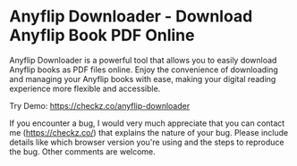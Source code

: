 # Anyflip Downloader - Download Anyflip Book PDF Online
Anyflip Downloader is a powerful tool that allows you to easily download Anyflip books as PDF files online. Enjoy the convenience of downloading and managing your Anyflip books with ease, making your digital reading experience more flexible and accessible.

Try Demo: https://checkz.co/anyflip-downloader

If you encounter a bug, I would very much appreciate that you can contact me (https://checkz.co/) that explains the nature of your bug. Please include details like which browser version you're using and the steps to reproduce the bug. Other comments are welcome.

